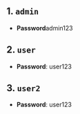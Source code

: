 
## 1. `admin`

- **Password**admin123

## 2. `user`

- **Password**: user123

## 3. `user2`

- **Password**: user123
